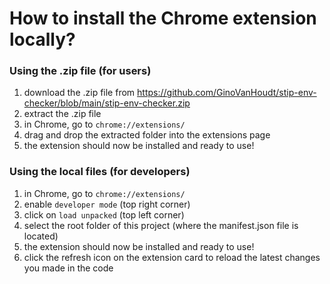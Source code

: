 # How to install the Chrome extension locally?
### Using the .zip file (for users)
1. download the .zip file from https://github.com/GinoVanHoudt/stip-env-checker/blob/main/stip-env-checker.zip
2. extract the .zip file 
3. in Chrome, go to `chrome://extensions/`
4. drag and drop the extracted folder into the extensions page 
5. the extension should now be installed and ready to use!

### Using the local files (for developers)
1. in Chrome, go to `chrome://extensions/`
2. enable `developer mode` (top right corner)
3. click on `load unpacked` (top left corner)
4. select the root folder of this project (where the manifest.json file is located)
5. the extension should now be installed and ready to use!
6. click the refresh icon on the extension card to reload the latest changes you made in the code

